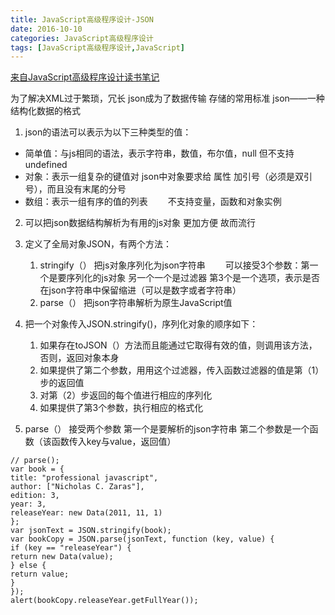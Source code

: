 ```yaml
---
title: JavaScript高级程序设计-JSON
date: 2016-10-10 
categories: JavaScript高级程序设计
tags: [JavaScript高级程序设计,JavaScript]
---
```


[来自JavaScript高级程序设计读书笔记](https://book.douban.com/subject/10546125/)

<!--more-->

为了解决XML过于繁琐，冗长 json成为了数据传输 存储的常用标准
json——一种结构化数据的格式
1. json的语法可以表示为以下三种类型的值：
- 简单值：与js相同的语法，表示字符串，数值，布尔值，null 但不支持undefined
- 对象：表示一组复杂的键值对 json中对象要求给 属性 加引号（必须是双引号），而且没有末尾的分号
- 数组：表示一组有序的值的列表
　　不支持变量，函数和对象实例
2. 可以把json数据结构解析为有用的js对象 更加方便 故而流行
3. 定义了全局对象JSON，有两个方法：
    1. stringify（） 把js对象序列化为json字符串 
　　可以接受3个参数：第一个是要序列化的js对象 另一个一个是过滤器 第3个是一个选项，表示是否在json字符串中保留缩进（可以是数字或者字符串）
    2. parse（） 把json字符串解析为原生JavaScript值
4. 把一个对象传入JSON.stringify()，序列化对象的顺序如下：
    1. 如果存在toJSON（）方法而且能通过它取得有效的值，则调用该方法，否则，返回对象本身
    2. 如果提供了第二个参数，用用这个过滤器，传入函数过滤器的值是第（1）步的返回值
    3. 对第（2）步返回的每个值进行相应的序列化
    4. 如果提供了第3个参数，执行相应的格式化

5. parse（） 接受两个参数 第一个是要解析的json字符串 第二个参数是一个函数（该函数传入key与value，返回值）



```
// parse();
var book = {
title: "professional javascript",
author: ["Nicholas C. Zaras"],
edition: 3,
year: 3,
releaseYear: new Data(2011, 11, 1)
};
var jsonText = JSON.stringify(book);
var bookCopy = JSON.parse(jsonText, function (key, value) {
if (key == "releaseYear") {
return new Data(value);
} else {
return value;
}
});
alert(bookCopy.releaseYear.getFullYear());
```

